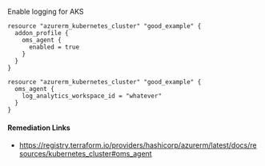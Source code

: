 
Enable logging for AKS

```hcl
resource "azurerm_kubernetes_cluster" "good_example" {
  addon_profile {
    oms_agent {
      enabled = true
    }
  }
}
```
```hcl
resource "azurerm_kubernetes_cluster" "good_example" {
  oms_agent {
    log_analytics_workspace_id = "whatever"
  }
}
```

#### Remediation Links
 - https://registry.terraform.io/providers/hashicorp/azurerm/latest/docs/resources/kubernetes_cluster#oms_agent

